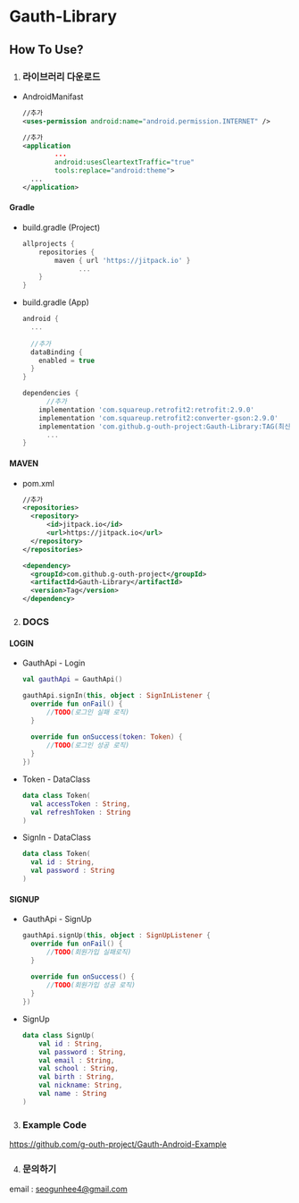 # Gauth-Library
## How To Use?

1. ### 라이브러리 다운로드

* AndroidManifast

  ```xml
  //추가
  <uses-permission android:name="android.permission.INTERNET" />
  
  //추가
  <application
          ...
          android:usesCleartextTraffic="true" 
          tools:replace="android:theme">
    ...
  </application>
  ```

#### Gradle

* build.gradle (Project)

  ```groovy
  allprojects {
      repositories {
          maven { url 'https://jitpack.io' }
  				...
      }
  }
  ```

* build.gradle (App)

  ```groovy
  android {
    ...
      
    //추가
    dataBinding {
      enabled = true
    }
  }
  
  dependencies {
    	//추가
      implementation 'com.squareup.retrofit2:retrofit:2.9.0'
      implementation 'com.squareup.retrofit2:converter-gson:2.9.0'
      implementation 'com.github.g-outh-project:Gauth-Library:TAG(최신버전)'
    	...
  }
  ```

#### MAVEN

* pom.xml

  ```xml
  //추가
  <repositories>
  	<repository>
        <id>jitpack.io</id>
  	    <url>https://jitpack.io</url>
    </repository>
  </repositories>
  
  <dependency>
  	<groupId>com.github.g-outh-project</groupId>
    <artifactId>Gauth-Library</artifactId>
    <version>Tag</version>
  </dependency>
  ```

2. ### DOCS

#### LOGIN

* GauthApi - Login

  ```kotlin
  val gauthApi = GauthApi()
  
  gauthApi.signIn(this, object : SignInListener {
    override fun onFail() {
  		//TODO(로그인 실패 로직)
    }
    
    override fun onSuccess(token: Token) {
  		//TODO(로그인 성공 로직)
    }
  })
  ```

* Token - DataClass

  ```kotlin
  data class Token(
    val accessToken : String,
    val refreshToken : String
  )
  ```

* SignIn - DataClass

  ```kotlin
  data class Token(
    val id : String,
    val password : String
  )
  ```

#### SIGNUP

* GauthApi - SignUp

  ```kotlin
  gauthApi.signUp(this, object : SignUpListener {
  	override fun onFail() {
    	//TODO(회원가입 실패로직)
    }
  	
    override fun onSuccess() {
  		//TODO(회원가입 성공 로직)
    }
  })
  ```

* SignUp

  ```kotlin
  data class SignUp(
      val id : String,
      val password : String,
      val email : String,
      val school : String,
      val birth : String,
      val nickname: String,
      val name : String
  )
  ```

3. ### Example Code

https://github.com/g-outh-project/Gauth-Android-Example

4. ### 문의하기

email : seogunhee4@gmail.com
